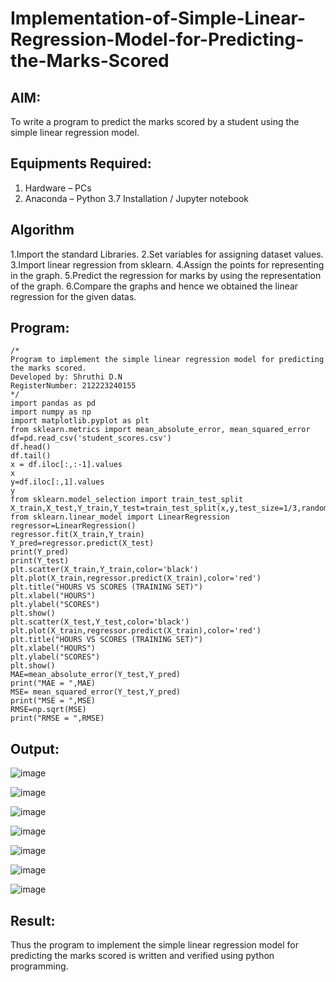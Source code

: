 # Implementation-of-Simple-Linear-Regression-Model-for-Predicting-the-Marks-Scored

## AIM:
To write a program to predict the marks scored by a student using the simple linear regression model.

## Equipments Required:
1. Hardware – PCs
2. Anaconda – Python 3.7 Installation / Jupyter notebook

## Algorithm
1.Import the standard Libraries.
2.Set variables for assigning dataset values.
3.Import linear regression from sklearn.
4.Assign the points for representing in the graph.
5.Predict the regression for marks by using the representation of the graph.
6.Compare the graphs and hence we obtained the linear regression for the given datas.

## Program:
```
/*
Program to implement the simple linear regression model for predicting the marks scored.
Developed by: Shruthi D.N
RegisterNumber: 212223240155
*/
import pandas as pd
import numpy as np
import matplotlib.pyplot as plt
from sklearn.metrics import mean_absolute_error, mean_squared_error
df=pd.read_csv('student_scores.csv')
df.head()
df.tail()
x = df.iloc[:,:-1].values
x
y=df.iloc[:,1].values
y
from sklearn.model_selection import train_test_split
X_train,X_test,Y_train,Y_test=train_test_split(x,y,test_size=1/3,random_state=0)
from sklearn.linear_model import LinearRegression
regressor=LinearRegression()
regressor.fit(X_train,Y_train)
Y_pred=regressor.predict(X_test)
print(Y_pred)
print(Y_test)
plt.scatter(X_train,Y_train,color='black')
plt.plot(X_train,regressor.predict(X_train),color='red')
plt.title("HOURS VS SCORES (TRAINING SET)")
plt.xlabel("HOURS")
plt.ylabel("SCORES")
plt.show()
plt.scatter(X_test,Y_test,color='black')
plt.plot(X_train,regressor.predict(X_train),color='red')
plt.title("HOURS VS SCORES (TRAINING SET)")
plt.xlabel("HOURS")
plt.ylabel("SCORES")
plt.show()
MAE=mean_absolute_error(Y_test,Y_pred)
print("MAE = ",MAE)
MSE= mean_squared_error(Y_test,Y_pred)
print("MSE = ",MSE)
RMSE=np.sqrt(MSE)
print("RMSE = ",RMSE)
```

## Output:
![image](https://github.com/user-attachments/assets/47baeb57-6308-4b84-a9b5-84dd3714e1e7)

![image](https://github.com/user-attachments/assets/15fc0e1e-c955-4b0e-98a0-5d58db0f5ee1)

![image](https://github.com/user-attachments/assets/5a83282b-7d39-49f6-90f6-7a67daae4681)

![image](https://github.com/user-attachments/assets/3477b0ac-21c1-491f-a823-db26a08b3dbe)

![image](https://github.com/user-attachments/assets/53f2fa81-1b70-4dee-a2a9-8f0a3c4c1f19)

![image](https://github.com/user-attachments/assets/e3a9f0cb-9b56-4931-ac69-7cdb67cd2485)

![image](https://github.com/user-attachments/assets/5007406a-ae86-4538-9d37-0ea810bf1113)

## Result:
Thus the program to implement the simple linear regression model for predicting the marks scored is written and verified using python programming.
